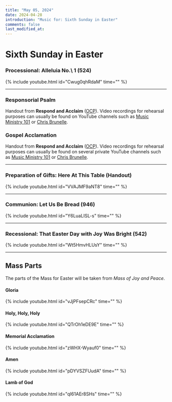 ```yaml
---
title: "May 05, 2024"
date: 2024-04-28
introduction: "Music for: Sixth Sunday in Easter"
comments: false
last_modified_at: 
---
```


# Sixth Sunday in Easter

### Processional: Alleluia No.\ 1 (524)

{% include youtube.html id="Cwug0qhRdaM" time="" %} <br>

---

### Responsorial Psalm

Handout from **Respond and Acclaim** ([OCP](https://www.ocp.org/en-us)). Video recordings for rehearsal purposes can usually be found on YouTube channels such as [Music Ministry 101](https://www.youtube.com/@MusicMinistry101/videos) or [Chris Brunelle](https://www.youtube.com/@ChrisBrunelle/videos).

### Gospel Acclamation

Handout from **Respond and Acclaim** ([OCP](https://www.ocp.org/en-us)). Video recordings for rehearsal purposes can usually be found on several private YouTube channels such as [Music Ministry 101](https://www.youtube.com/@MusicMinistry101/videos) or [Chris Brunelle](https://www.youtube.com/@ChrisBrunelle/videos).

---

### Preparation of Gifts: Here At This Table (Handout)

{% include youtube.html id="VVAJMF9aNT8" time="" %} <br>

---

### Communion: Let Us Be Bread (946)

{% include youtube.html id="Y6LuaLISL-s" time="" %} <br>

---

### Recessional: That Easter Day with Joy Was Bright (542)

{% include youtube.html id="Wt5HmvHLUsY" time="" %} <br>

---

## Mass Parts

The parts of the Mass for Easter will be taken from *Mass of Joy and Peace*.

#### Gloria

{% include youtube.html id="vJjPFsepCRc" time="" %} <br>


#### Holy, Holy, Holy

{% include youtube.html id="QTrOh1eDE9E" time="" %} <br>


#### Memorial Acclamation

{% include youtube.html id="zWHX-Wyauf0" time="" %} <br>


#### Amen

{% include youtube.html id="pDYVSZFUudA" time="" %} <br>


#### Lamb of God

{% include youtube.html id="qI61AEr8SHs" time="" %}